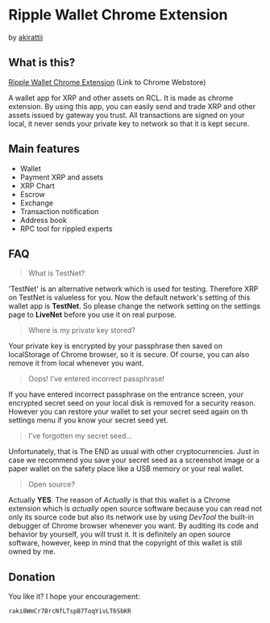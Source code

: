 # Ripple Wallet Chrome Extension 
  
  by [akirattii](https://plus.google.com/+AkiraTanakaakirattii)


## What is this?

[Ripple Wallet Chrome Extension](https://chrome.google.com/webstore/detail/ripple-wallet/pbdihppojjickcoendiloibpjokjaobc) (Link to Chrome Webstore)  
  
A wallet app for XRP and other assets on RCL. It is made as chrome extension.
By using this app, you can easily send and trade XRP and other assets issued by gateway you trust.
All transactions are signed on your local, it never sends your private key to network so that it is kept secure.


## Main features

+ Wallet
+ Payment XRP and assets
+ XRP Chart
+ Escrow
+ Exchange
+ Transaction notification
+ Address book
+ RPC tool for rippled experts


## FAQ

> What is TestNet?

'TestNet' is an alternative network which is used for testing. Therefore XRP on TestNet is valueless for you. Now the default network's setting of this wallet app is **TestNet**. So please change the network setting on the settings page to **LiveNet** before you use it on real purpose.

> Where is my private key stored?

Your private key is encrypted by your passphrase then saved on localStorage of Chrome browser, so it is secure. Of course, you can also remove it from local whenever you want.

> Oops! I've entered incorrect passphrase!

If you have entered incorrect passphrase on the entrance screen, your encrypted secret seed on your local disk is removed for a security reason. However you can restore your wallet to set your secret seed again on th settings menu if you know your secret seed yet.

> I've forgotten my secret seed...

Unfortunately, that is The END as usual with other cryptocurrencies. Just in case we recommend you save your secret seed as a screenshot image or a paper wallet on the safety place like a USB memory or your real wallet.

> Open source?

Actually **YES**. The reason of *Actually* is that this wallet is a Chrome extension which is *actually* open source software because you can read not only its source code but also its network use by using *DevTool* the built-in debugger of Chrome browser whenever you want. By auditing its code and behavior by yourself, you will trust it. It is definitely an open source software, however, keep in mind that the copyright of this wallet is still owned by me. 

## Donation

You like it? I hope your encouragement:

`raki8WmCr7BrcNfLTspB7ToqYivLT6SbKR`
